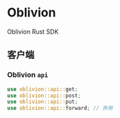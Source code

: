 # Oblivion

Oblivion Rust SDK

## 客户端

### Oblivion `api`

```rust
use oblivion::api::get;
use oblivion::api::post;
use oblivion::api::put;
use oblivion::api::forward; // 弃用
```
